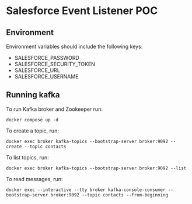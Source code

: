 # Salesforce Event Listener POC

## Environment

Environment variables should include the following keys:

- SALESFORCE_PASSWORD
- SALESFORCE_SECURITY_TOKEN
- SALESFORCE_URL
- SALESFORCE_USERNAME

## Running kafka

To run Kafka broker and Zookeeper run:

`docker compose up -d` 

To create a topic, run:

`docker exec broker kafka-topics --bootstrap-server broker:9092 --create --topic contacts`

To list topics, run:

`docker exec broker kafka-topics --bootstrap-server broker:9092 --list`


To read messages, run:

`docker exec --interactive --tty broker kafka-console-consumer --bootstrap-server broker:9092 --topic contacts --from-beginning`